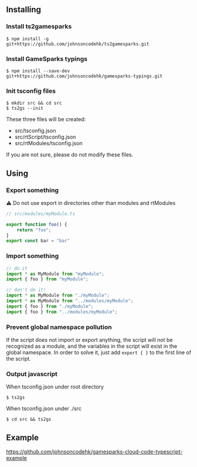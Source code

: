 ## Installing

### Install ts2gamesparks
```console
$ npm install -g git+https://github.com/johnsoncodehk/ts2gamesparks.git
```

### Install GameSparks typings
```console
$ npm install --save-dev git+https://github.com/johnsoncodehk/gamesparks-typings.git
```

### Init tsconfig files
```console
$ mkdir src && cd src
$ ts2gs --init
```
These three files will be created:
- src/tsconfig.json
- src/rtScript/tsconfig.json
- src/rtModules/tsconfig.json

If you are not sure, please do not modify these files.

## Using

### Export something
:warning: Do not use export in directories other than modules and rtModules
```typescript
// src/modules/myModule.ts

export function foo() {
	return "foo";
}
export const bar = "bar"
```

### Import something

```typescript
// do it
import * as MyModule from "myModule";
import { foo } from "myModule";

// don't do it!
import * as MyModule from "./myModule";
import * as MyModule from "../modules/myModule";
import { foo } from "./myModule";
import { foo } from "../modules/myModule";
```

### Prevent global namespace pollution
If the script does not import or export anything, the script will not be recognized as a module, and the variables in the script will exist in the global namespace.
In order to solve it, just add ```export { }``` to the first line of the script.

### Output javascript
When tsconfig.json under root directory
```console
$ ts2gs
```
When tsconfig.json under ./src
```console
$ cd src && ts2gs
```

## Example
https://github.com/johnsoncodehk/gamesparks-cloud-code-typescript-example
